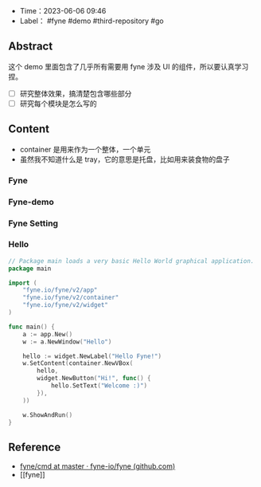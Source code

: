 
- Time：2023-06-06 09:46
- Label： #fyne #demo #third-repository #go

## Abstract

这个 demo 里面包含了几乎所有需要用 fyne 涉及 UI 的组件，所以要认真学习捏。

- [ ] 研究整体效果，搞清楚包含哪些部分
- [ ] 研究每个模块是怎么写的

## Content

- container 是用来作为一个整体，一个单元
- 虽然我不知道什么是 tray，它的意思是托盘，比如用来装食物的盘子

### Fyne

### Fyne-demo

### Fyne Setting

### Hello

```go
// Package main loads a very basic Hello World graphical application.
package main

import (
	"fyne.io/fyne/v2/app"
	"fyne.io/fyne/v2/container"
	"fyne.io/fyne/v2/widget"
)

func main() {
	a := app.New()
	w := a.NewWindow("Hello")

	hello := widget.NewLabel("Hello Fyne!")
	w.SetContent(container.NewVBox(
		hello,
		widget.NewButton("Hi!", func() {
			hello.SetText("Welcome :)")
		}),
	))

	w.ShowAndRun()
}

```

## Reference

- [fyne/cmd at master · fyne-io/fyne (github.com)](https://github.com/fyne-io/fyne/tree/master/cmd)
- [[fyne]]
